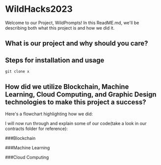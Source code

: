 # WildHacks2023

Welcome to our Project, WildPrompts! In this ReadME.md, we'll be describing both what this project is and how we did it. 

## What is our project and why should you care?

## Steps for installation and usage

`git clone x`


## How did we utilize Blockchain, Machine Learning, Cloud Computing, and Graphic Design technologies to make this project a success?

Here's a flowchart highlighting how we did:


I will now run through and explain some of our code(take a look in our contracts folder for reference):

###Blockchain


###Machine Learning


###Cloud Computing

